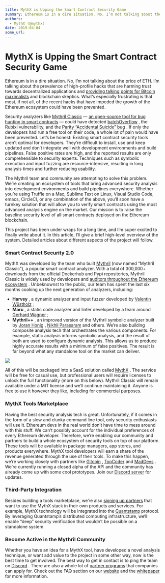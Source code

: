 ```yaml
---
title: MythX is Upping the Smart Contract Security Game
summary: Ethereum is in a dire situation. No, I’m not talking about the price of ETH. I’m talking about the prevalence of high-profile hacks that are harming trust towards decentralized applications and providing talking points for Bitcoin maximalists and blockchain skeptics. What’s especially frustrating is that most, if not all, of the recent hacks that have impeded the growth of the Ethereum ecosystem could have been prevented. Security analyzers like Mythril Classic — an open-source tool for bug hunt
authors:
  - MythX (@mythx)
date: 2019-04-04
some_url: 
---
```


# MythX is Upping the Smart Contract Security Game


Ethereum is in a dire situation. No, I’m not talking about the price of ETH. I’m talking about the prevalence of high-profile hacks that are harming trust towards decentralized applications and 
[providing talking points for Bitcoin maximalists](https://medium.com/@jimmysong/the-truth-about-smart-contracts-ae825271811f)
 and blockchain skeptics. What’s especially frustrating is that most, if not all, of the recent hacks that have impeded the growth of the Ethereum ecosystem could have been prevented.

Security analyzers like 
[Mythril Classic](https://github.com/ConsenSys/mythril-classic)
 — 
[an open-source tool for bug hunting in smart contracts](https://hackernoon.com/scanning-ethereum-smart-contracts-for-vulnerabilities-b5caefd995df)
 — could have detected 
[batchOverflow](https://techcrunch.com/2018/04/25/overflow-error-shuts-down-token-trading/)
 , the Rubixi vulnerability, and the 
[Parity “Accidental Suicide” bug](https://github.com/paritytech/parity-ethereum/issues/6995)
 . If only the developers had run a free tool on their code, a whole lot of pain would have been prevented.
Let’s be honest: Existing smart contract security tools aren’t optimal for developers. They’re difficult to install, use and keep updated and don’t integrate well with development environments and build pipelines. False positive rates are high, and the reported results are only comprehensible to security experts. Techniques such as symbolic execution and input fuzzing are resource-intensive, resulting in long analysis times and further reducing usability.

The Mythril team and community are attempting to solve this problem. We’re creating an ecosystem of tools that bring advanced security analysis into development environments and build pipelines everywhere. Whether you’re using Truffle on a Mac, Sublime Text on Linux, Visual Studio Code, emacs, CircleCI, or any combination of the above, you’ll soon have a turnkey solution that will allow you to verify smart contracts using the most advanced analysis engine on the market. Our mission is to raise the baseline security level of all smart contracts deployed on the Ethereum blockchain.

This project has been under wraps for a long time, and I’m super excited to finally write about it. In this article, I’ll give a brief high-level overview of the system. Detailed articles about different aspects of the project will follow.

### Smart Contract Security 2.0
MythX was developed by the team who built 
[Mythril](https://github.com/ConsenSys/mythril)
 (now named “Mythril Classic”), a popular smart contract analyzer. With a total of 300,000+ downloads from the official Dockerhub and Pypi repositories, Mythril Classic is widely used by developers and 
[auditors throughout the Ethereum ecosystem](https://consensys.net/diligence/)
 .
Unbeknownst to the public, our team has spent the last six months cooking up the next generation of analyzers, including:


 *  **Harvey** , a dynamic analyzer and input fuzzer developed by [Valentin Wüstholz](http://www.wuestholz.com) ;
 *  **Maru** , a static code analyzer and linter developed by a team around [Gerhard Wagner](https://www.linkedin.com/in/gerhard-wagner-04852b31/) ;
 *  **Mythril++** , an improved version of the Mythril symbolic analyzer built by [Joran Honig](http://about.joranhonig.nl) , [Nikhil Parasaram](https://www.linkedin.com/in/nikhil-parasaram-1956b5134/) and others.
We’re also building composite analysis tech that orchestrates the various components. For example, static analysis informs symbolic analysis, and the result of both are used to configure dynamic analysis. This allows us to produce highly accurate results with a minimum of false positives. The result is far beyond what any standalone tool on the market can deliver.

![](https://api.kauri.io:443/ipfs/QmPUn1Yp5PLSDFH7D7ZpUBvFUJi6EJqrLZUR8LWyGSwoav)

All of this will be packaged into a SaaS solution called 
[MythX](https://mythx.io)
 . The service will be free for casual use, but professional users will require licenses to unlock the full functionality (more on this below).
Mythril Classic will remain available under a MIT license and we’ll continue maintaining it. Anyone is free to use it however they like, including for commercial purposes.

### MythX Tools Marketplace
Having the best security analysis tech is great. Unfortunately, if it comes in the form of a slow and clunky command line tool, only security enthusiasts will use it. Ethereum devs in the real world don’t have time to mess around with this stuff.
We can’t possibly account for the individual preferences of every Ethereum developer. Therefore, we’re enabling our community and partners to build a whole ecosystem of security tools on top of our platform. These tools will be available in package managers, app stores, and products everywhere. MythX tool developers will earn a share of the revenue generated through the use of their tools. To make this happen, we’re working closely with partners like 
[Gitcoin](https://gitcoin.co)
 , 
[TopCoder](https://www.topcoder.com)
 and 
[MadDevs](https://maddevs.io)
 .
We’re currently running a closed alpha of the API and the community has already come up with some cool prototypes. Join our 
[Discord server](https://discord.gg/kktn8Wt)
 for updates.

### Third-Party Integration
Besides building a tools marketplace, we’re also 
[signing up partners](https://media.consensys.net/powered-by-mythril-introducing-the-mythril-partner-program-8acbca470503)
 that want to use the MythX stack in their own products and services. For example, MythX technology will be integrated into the 
[Quantstamp](https://quantstamp.com)
 protocol. By leveraging Quantstamp’s distributed computing infrastructure, we‘ll enable “deep” security verification that wouldn’t be possible on a standalone system.

### Become Active in the Mythril Community
Whether you have an idea for a MythX tool, have developed a novel analysis technique, or want add value to the project in some other way, now is the best time to get involved.
The best way to get in contact is to ping the team on 
[Discord](https://discord.gg/kktn8Wt)
 . There are also a whole lot of 
[partner programs](https://mythril.ai/faq-partners)
 that companies can apply for. Check out the FAQ section on our 
[website](https://mythril.ai)
 and the 
[whitepaper](https://mythril.ai/files/whitepaper.pdf)
 for more information.